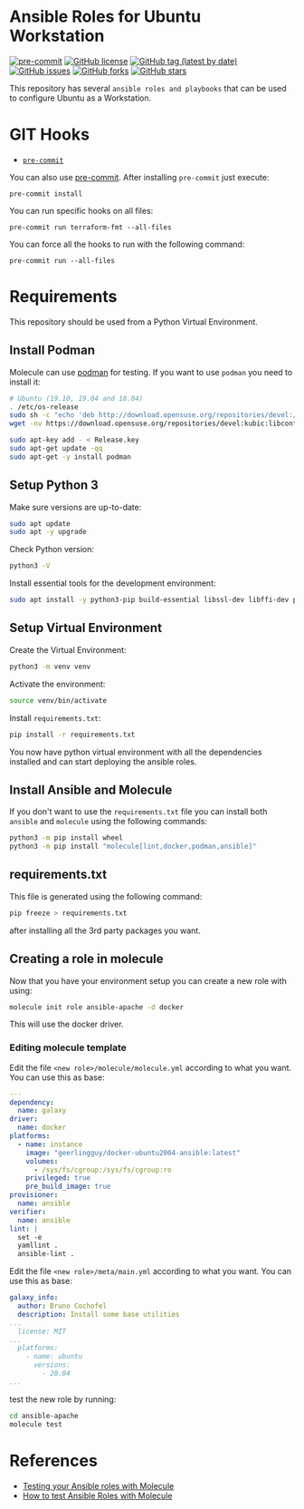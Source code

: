 # Ansible Roles for Ubuntu Workstation

[![pre-commit](https://img.shields.io/badge/pre--commit-enabled-brightgreen?logo=pre-commit&logoColor=white)](https://github.com/pre-commit/pre-commit)
[![GitHub license](https://img.shields.io/github/license/bcochofel/ansible-ubuntuwst-roles.svg)](https://github.com/bcochofel/ansible-ubuntuwst-roles/blob/master/LICENSE)
[![GitHub tag (latest by date)](https://img.shields.io/github/v/tag/bcochofel/ansible-ubuntuwst-roles)](https://github.com/bcochofel/ansible-ubuntuwst-roles/tags)
[![GitHub issues](https://img.shields.io/github/issues/bcochofel/ansible-ubuntuwst-roles.svg)](https://github.com/bcochofel/ansible-ubuntuwst-roles/issues/)
[![GitHub forks](https://img.shields.io/github/forks/bcochofel/ansible-ubuntuwst-roles.svg?style=social&label=Fork&maxAge=2592000)](https://github.com/bcochofel/ansible-ubuntuwst-roles/network/)
[![GitHub stars](https://img.shields.io/github/stars/bcochofel/ansible-ubuntuwst-roles.svg?style=social&label=Star&maxAge=2592000)](https://github.com/bcochofel/ansible-ubuntuwst-roles/stargazers/)

This repository has several `ansible roles and playbooks` that can be used to configure Ubuntu as a Workstation.

# GIT Hooks

* [`pre-commit`](https://pre-commit.com/#install)

You can also use [pre-commit](https://pre-commit.com/#install). After installing
`pre-commit` just execute:

```ShellSession
pre-commit install
```

You can run specific hooks on all files:

```ShellSession
pre-commit run terraform-fmt --all-files
```

You can force all the hooks to run with the following command:

```ShellSession
pre-commit run --all-files
```

# Requirements

This repository should be used from a Python Virtual Environment.

## Install Podman

Molecule can use [podman](https://podman.io/) for testing. If you want to use `podman` you need to install it:

```bash
# Ubuntu (19.10, 19.04 and 18.04)
. /etc/os-release
sudo sh -c "echo 'deb http://download.opensuse.org/repositories/devel:/kubic:/libcontainers:/stable/x${NAME}_${VERSION_ID}/ /' > /etc/apt/sources.list.d/devel:kubic:libcontainers:stable.list"
wget -nv https://download.opensuse.org/repositories/devel:kubic:libcontainers:stable/x${NAME}_${VERSION_ID}/Release.key -O Release.key

sudo apt-key add - < Release.key
sudo apt-get update -qq
sudo apt-get -y install podman
```

## Setup Python 3

Make sure versions are up-to-date:

```bash
sudo apt update
sudo apt -y upgrade
```

Check Python version:

```bash
python3 -V
```

Install essential tools for the development environment:

```bash
sudo apt install -y python3-pip build-essential libssl-dev libffi-dev python3-dev python3-venv
```

## Setup Virtual Environment

Create the Virtual Environment:

```bash
python3 -m venv venv
```

Activate the environment:

```bash
source venv/bin/activate
```

Install `requirements.txt`:

```bash
pip install -r requirements.txt
```

You now have python virtual environment with all the dependencies installed and can start deploying the ansible roles.

## Install Ansible and Molecule

If you don't want to use the `requirements.txt` file you can install both `ansible` and `molecule` using the following commands:

```bash
python3 -m pip install wheel
python3 -m pip install "molecule[lint,docker,podman,ansible]"
```

## requirements.txt

This file is generated using the following command:

```bash
pip freeze > requirements.txt
```

after installing all the 3rd party packages you want.

## Creating a role in molecule

Now that you have your environment setup you can create a new role with using:

```bash
molecule init role ansible-apache -d docker
```

This will use the docker driver.

### Editing molecule template

Edit the file `<new role>/molecule/molecule.yml` according to what you want.
You can use this as base:

```yaml
---
dependency:
  name: galaxy
driver:
  name: docker
platforms:
  - name: instance
    image: "geerlingguy/docker-ubuntu2004-ansible:latest"
    volumes:
      - /sys/fs/cgroup:/sys/fs/cgroup:ro
    privileged: true
    pre_build_image: true
provisioner:
  name: ansible
verifier:
  name: ansible
lint: |
  set -e
  yamllint .
  ansible-lint .
```

Edit the file `<new role>/meta/main.yml` according to what you want.
You can use this as base:

```yaml
galaxy_info:
  author: Bruno Cochofel
  description: Install some base utilities
...
  license: MIT
...
  platforms:
    - name: ubuntu
      versions:
        - 20.04
...
```

test the new role by running:

```bash
cd ansible-apache
molecule test
```

# References

* [Testing your Ansible roles with Molecule](https://www.jeffgeerling.com/blog/2018/testing-your-ansible-roles-molecule)
* [How to test Ansible Roles with Molecule](https://www.digitalocean.com/community/tutorials/how-to-test-ansible-roles-with-molecule-on-ubuntu-18-04)
